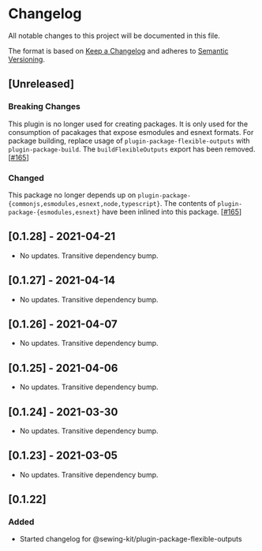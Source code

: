 # Changelog

All notable changes to this project will be documented in this file.

The format is based on [Keep a Changelog](http://keepachangelog.com/en/1.0.0/)
and adheres to [Semantic Versioning](http://semver.org/spec/v2.0.0.html).

## [Unreleased]

### Breaking Changes

This plugin is no longer used for creating packages. It is only used for the consumption of pacakages that expose esmodules and esnext formats. For package building, replace usage of `plugin-package-flexible-outputs` with `plugin-package-build`. The `buildFlexibleOutputs` export has been removed. [[#165](https://github.com/Shopify/sewing-kit-next/pull/165)]

### Changed

This package no longer depends up on `plugin-package-{commonjs,esmodules,esnext,node,typescript}`. The contents of `plugin-package-{esmodules,esnext}` have been inlined into this package. [[#165](https://github.com/Shopify/sewing-kit-next/pull/165)]

## [0.1.28] - 2021-04-21

- No updates. Transitive dependency bump.

## [0.1.27] - 2021-04-14

- No updates. Transitive dependency bump.

## [0.1.26] - 2021-04-07

- No updates. Transitive dependency bump.

## [0.1.25] - 2021-04-06

- No updates. Transitive dependency bump.

## [0.1.24] - 2021-03-30

- No updates. Transitive dependency bump.

## [0.1.23] - 2021-03-05

- No updates. Transitive dependency bump.

## [0.1.22]

### Added

- Started changelog for @sewing-kit/plugin-package-flexible-outputs
